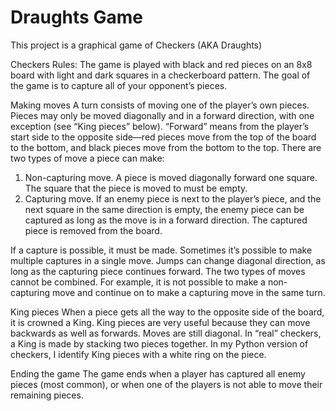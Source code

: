 # Draughts Game

This project is a graphical game of Checkers (AKA Draughts) 

Checkers Rules:
The game is played with black and red pieces on an 8x8 board with light and dark squares in a checkerboard pattern. The goal of the game is to capture all of your opponent’s pieces. 

Making moves
A turn consists of moving one of the player’s own pieces. ​Pieces may only be moved diagonally and in a forward direction​, with one exception (see “King pieces” below). “Forward” means from the player’s start side to the opposite side—red pieces move from the top of the board to the bottom, and black pieces move from the bottom to the top. There are two types of move a piece can make:
1. Non-capturing move​. A piece is moved diagonally forward one square. The square that the
        piece is moved to must be empty.
2.  Capturing move​. If an enemy piece is next to the player’s piece, and the next square in the same direction is empty, the enemy piece can be captured as long as the move is in a forward direction. The captured piece is removed from the board.

If a capture is possible, it must be made.​ Sometimes it’s possible to make multiple captures in a single move. Jumps can change diagonal direction, as long as the capturing piece continues forward. The two types of moves cannot be combined. For example, it is not possible to make a non-capturing move and continue on to make a capturing move in the same turn.

King pieces
When a piece gets all the way to the opposite side of the board, it is crowned a King. King pieces are very useful because they can move backwards as well as forwards. Moves are still diagonal. In “real” checkers, a King is made by stacking two pieces together. In my Python version of checkers, I identify King pieces with a white ring on the piece.

Ending the game
The game ends when a player has captured all enemy pieces (most common), or when one of the players is not able to move their remaining pieces.
